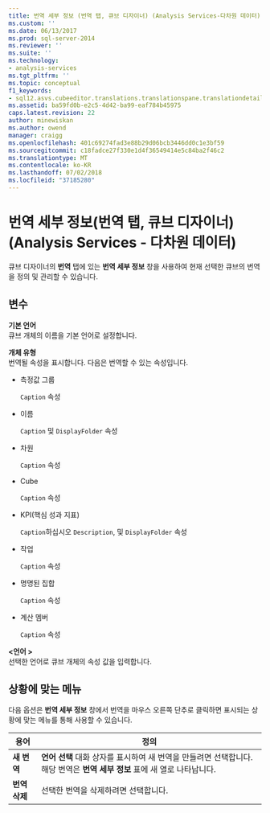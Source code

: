 ```yaml
---
title: 번역 세부 정보 (번역 탭, 큐브 디자이너) (Analysis Services-다차원 데이터) | Microsoft Docs
ms.custom: ''
ms.date: 06/13/2017
ms.prod: sql-server-2014
ms.reviewer: ''
ms.suite: ''
ms.technology:
- analysis-services
ms.tgt_pltfrm: ''
ms.topic: conceptual
f1_keywords:
- sql12.asvs.cubeeditor.translations.translationspane.translationdetails.f1
ms.assetid: ba59fd0b-e2c5-4d42-ba99-eaf784b45975
caps.latest.revision: 22
author: minewiskan
ms.author: owend
manager: craigg
ms.openlocfilehash: 401c69274fad3e88b29d06bcb3446dd0c1e3bf59
ms.sourcegitcommit: c18fadce27f330e1d4f36549414e5c84ba2f46c2
ms.translationtype: MT
ms.contentlocale: ko-KR
ms.lasthandoff: 07/02/2018
ms.locfileid: "37185280"
---
```

# <a name="translation-details-translations-tab-cube-designer-analysis-services---multidimensional-data"></a>번역 세부 정보(번역 탭, 큐브 디자이너)(Analysis Services - 다차원 데이터)
  큐브 디자이너의 **번역** 탭에 있는 **번역 세부 정보** 창을 사용하여 현재 선택한 큐브의 번역을 정의 및 관리할 수 있습니다.  
  
## <a name="options"></a>변수  
 **기본 언어**  
 큐브 개체의 이름을 기본 언어로 설정합니다.  
  
 **개체 유형**  
 번역될 속성을 표시합니다. 다음은 번역할 수 있는 속성입니다.  
  
-   측정값 그룹  
  
     `Caption` 속성  
  
-   이름  
  
     `Caption` 및 `DisplayFolder` 속성  
  
-   차원  
  
     `Caption` 속성  
  
-   Cube  
  
     `Caption` 속성  
  
-   KPI(핵심 성과 지표)  
  
     `Caption`하십시오 `Description`, 및 `DisplayFolder` 속성  
  
-   작업  
  
     `Caption` 속성  
  
-   명명된 집합  
  
     `Caption` 속성  
  
-   계산 멤버  
  
     `Caption` 속성  
  
 **\<언어 >**  
 선택한 언어로 큐브 개체의 속성 값을 입력합니다.  
  
## <a name="context-menu"></a>상황에 맞는 메뉴  
 다음 옵션은 **번역 세부 정보** 창에서 번역을 마우스 오른쪽 단추로 클릭하면 표시되는 상황에 맞는 메뉴를 통해 사용할 수 있습니다.  
  
|용어|정의|  
|----------|----------------|  
|**새 번역**|**언어 선택** 대화 상자를 표시하여 새 번역을 만들려면 선택합니다. 해당 번역은 **번역 세부 정보** 표에 새 열로 나타납니다.|  
|**번역 삭제**|선택한 번역을 삭제하려면 선택합니다.|  
  
  

